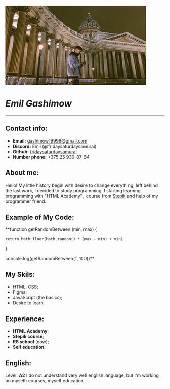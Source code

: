 ![Alt-мое фото](photo.jpg)
# *Emil Gashimow*
***
## Contact info:
+ **Email:** gashimow19998@gmail.com
+ **Discord:** Emil (@fridaysaturdaysamurai)
+ **Github:** [fridaysaturdaysamurai](https://github.com/fridaysaturdaysamurai)
+ **Number phone:** +375 25 930-87-64

## About me:
Hello! My little history begin with desire to change everything, left behind the last work, I decided to study programming. I starting learning programming with "HTML Academy" , course from [Stepik](https://welcome.stepik.org/ru) and help of my programmer friend.

## Example of My Code:
**function getRandomBetween (min, max) {


    return Math.floor(Math.random() * (max - min) + min)


}


console.log(getRandomBetween(1, 100))**

## My Skils:
+ HTML, CSS;
+ Figma;
+ JavaScript (the basics);
+ Desire to learn.

## Experience:
+ **HTML Academy**;
+ **Stepik course**;
+ **RS school** (now);
+ **Self education**.

## English:
Level: **A2**
I do not understand very well english language, but I'm working on myself: courses, myself education.
